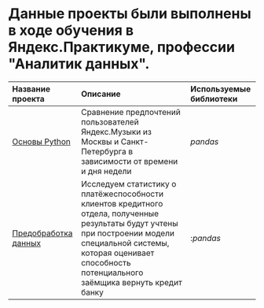 # Данные проекты были выполнены в ходе обучения в Яндекс.Практикуме, профессии "Аналитик данных".

| Название проекта | Описание | Используемые библиотеки | 
| :---------------------- | :---------------------- | :---------------------- |
| [Основы Python](https://github.com/voronovdmitriy/Projects/tree/main/Основы%20Python) | Сравнение предпочтений пользователей Яндекс.Музыки из Москвы и Санкт-Петербурга в зависимости от времени и дня недели | *pandas* |
| [Предобработка данных](predata)| Исследуем статистику о платёжеспособности клиентов кредитного отдела, полученные результаты будут учтены при построении модели специальной системы, которая оценивает способность потенциального заёмщика вернуть кредит банку | :*pandas* |
